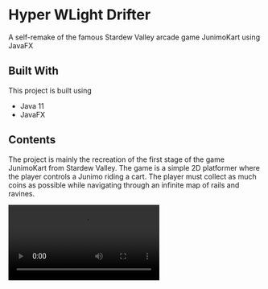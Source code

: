 # Hyper WLight Drifter
A self-remake of the famous Stardew Valley arcade game JunimoKart using JavaFX


## Built With
This project is built using 
- Java 11
- JavaFX

## Contents
The project is mainly the recreation of the first stage of the game JunimoKart from Stardew Valley. The game is a simple 2D platformer where the player controls a Junimo riding a cart. The player must collect as much coins as possible while navigating through an infinite map of rails and ravines.

![Gameplay](./assets/gameplay.mp4)
